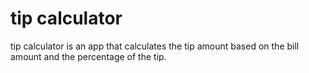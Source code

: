 # tip calculator
tip calculator is an app that calculates the tip amount based on the bill amount and the percentage of the tip.
